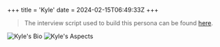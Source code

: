 +++
title = 'Kyle'
date = 2024-02-15T06:49:33Z
+++

> The interview script used to build this persona can be found [here](/restauwants/research/interviews/v2/script).

![Kyle's Bio](/restauwants/images/personas/kyle/bio.png)
![Kyle's Aspects](/restauwants/images/personas/kyle/aspects.png)
